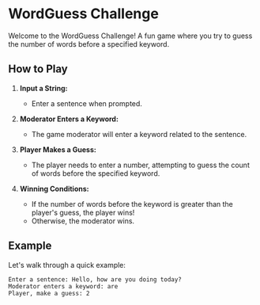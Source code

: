 # WordGuess Challenge

Welcome to the WordGuess Challenge! A fun game where you try to guess the number of words before a specified keyword.

## How to Play

1. **Input a String:**
   - Enter a sentence when prompted.

2. **Moderator Enters a Keyword:**
   - The game moderator will enter a keyword related to the sentence.

3. **Player Makes a Guess:**
   - The player needs to enter a number, attempting to guess the count of words before the specified keyword.

4. **Winning Conditions:**
   - If the number of words before the keyword is greater than the player's guess, the player wins!
   - Otherwise, the moderator wins.

## Example

Let's walk through a quick example:

```plaintext
Enter a sentence: Hello, how are you doing today?
Moderator enters a keyword: are
Player, make a guess: 2
